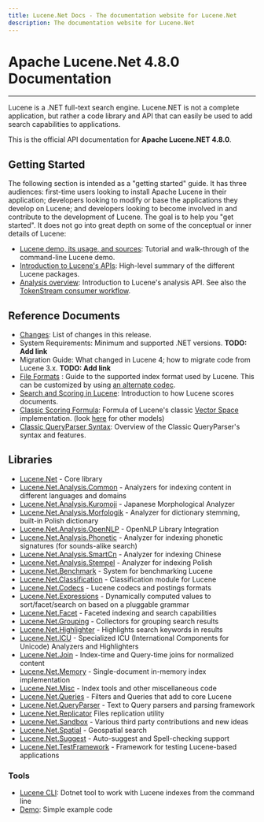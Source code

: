 ```yaml
---
title: Lucene.Net Docs - The documentation website for Lucene.Net
description: The documentation website for Lucene.Net
---
```


Apache Lucene.Net 4.8.0 Documentation
===============

---------------

Lucene is a .NET full-text search engine. Lucene.NET is not a complete application, 
but rather a code library and API that can easily be used to add search capabilities
to applications.

This is the official API documentation for <b>Apache Lucene.NET 4.8.0</b>.

## Getting Started

The following section is intended as a "getting started" guide. It has three
audiences: first-time users looking to install Apache Lucene in their
application; developers looking to modify or base the applications they develop
on Lucene; and developers looking to become involved in and contribute to the
development of Lucene. The goal is to help you "get started". It does not go into great depth
on some of the conceptual or inner details of Lucene:

* [Lucene demo, its usage, and sources](xref:Lucene.Net.Demo): Tutorial and walk-through of the command-line Lucene demo.
* [Introduction to Lucene's APIs](xref:Lucene.Net): High-level summary of the different Lucene packages.
* [Analysis overview](xref:Lucene.Net.Analysis): Introduction to Lucene's analysis API. See also the [TokenStream consumer workflow](xref:Lucene.Net.Analysis.TokenStream).

## Reference Documents

* [Changes](https://github.com/apache/lucenenet/releases/tag/Lucene.Net_4_8_0_beta00007): List of changes in this release.
* System Requirements: Minimum and supported .NET versions. __TODO: Add link__
* Migration Guide: What changed in Lucene 4; how to migrate code from Lucene 3.x. __TODO: Add link__
* [File Formats](xref:Lucene.Net.Codecs.Lucene46) : Guide to the supported index format used by Lucene.  This can be customized by using [an alternate codec](xref:Lucene.Net.Codecs).
* [Search and Scoring in Lucene](xref:Lucene.Net.Search): Introduction to how Lucene scores documents.
* [Classic Scoring Formula](xref:Lucene.Net.Search.Similarities.TFIDFSimilarity): Formula of Lucene's classic [Vector Space](http://en.wikipedia.org/wiki/Vector_Space_Model) implementation. (look [here](xref:Lucene.Net.Search.Similarities) for other models)
* [Classic QueryParser Syntax](xref:Lucene.Net.QueryParsers.Classic): Overview of the Classic QueryParser's syntax and features.

## Libraries

* [Lucene.Net](xref:Lucene.Net) - Core library
* [Lucene.Net.Analysis.Common](xref:Lucene.Net.Analysis.Common) - Analyzers for indexing content in different languages and domains
* [Lucene.Net.Analysis.Kuromoji](xref:Lucene.Net.Analysis.Ja) - Japanese Morphological Analyzer
* [Lucene.Net.Analysis.Morfologik](xref:Lucene.Net.Analysis.Morfologik) - Analyzer for dictionary stemming, built-in Polish dictionary
* [Lucene.Net.Analysis.OpenNLP](xref:Lucene.Net.Analysis.OpenNlp) - OpenNLP Library Integration
* [Lucene.Net.Analysis.Phonetic](xref:Lucene.Net.Analysis.Phonetic) - Analyzer for indexing phonetic signatures (for sounds-alike search)
* [Lucene.Net.Analysis.SmartCn](xref:Lucene.Net.Analysis.Cn.Smart) - Analyzer for indexing Chinese
* [Lucene.Net.Analysis.Stempel](xref:Lucene.Net.Analysis.Stempel) - Analyzer for indexing Polish
* [Lucene.Net.Benchmark](xref:Lucene.Net.Benchmarks) - System for benchmarking Lucene
* [Lucene.Net.Classification](xref:Lucene.Net.Classification) - Classification module for Lucene
* [Lucene.Net.Codecs](xref:Lucene.Net.Codecs) - Lucene codecs and postings formats
* [Lucene.Net.Expressions](xref:Lucene.Net.Expressions) - Dynamically computed values to sort/facet/search on based on a pluggable grammar
* [Lucene.Net.Facet](xref:Lucene.Net.Facet) - Faceted indexing and search capabilities
* [Lucene.Net.Grouping](xref:Lucene.Net.Grouping) - Collectors for grouping search results
* [Lucene.Net.Highlighter](xref:Lucene.Net.Search.Highlight) - Highlights search keywords in results
* [Lucene.Net.ICU](xref:Lucene.Net.Analysis.Icu) - Specialized ICU (International Components for Unicode) Analyzers and Highlighters
* [Lucene.Net.Join](xref:Lucene.Net.Join) - Index-time and Query-time joins for normalized content
* [Lucene.Net.Memory](xref:Lucene.Net.Index.Memory) - Single-document in-memory index implementation
* [Lucene.Net.Misc](xref:Lucene.Net.Misc) - Index tools and other miscellaneous code
* [Lucene.Net.Queries](xref:Lucene.Net.Queries) - Filters and Queries that add to core Lucene
* [Lucene.Net.QueryParser](xref:Lucene.Net.QueryParser) - Text to Query parsers and parsing framework
* [Lucene.Net.Replicator](xref:Lucene.Net.Replicator)  Files replication utility
* [Lucene.Net.Sandbox](xref:Lucene.Net.Sandbox) - Various third party contributions and new ideas
* [Lucene.Net.Spatial](xref:Lucene.Net.Spatial) - Geospatial search
* [Lucene.Net.Suggest](xref:Lucene.Net.Suggest) - Auto-suggest and Spell-checking support
* [Lucene.Net.TestFramework](xref:Lucene.Net.TestFramework) - Framework for testing Lucene-based applications

### Tools

* [Lucene CLI](cli/index.html): Dotnet tool to work with Lucene indexes from the command line
* [Demo](xref:Lucene.Net.Demo): Simple example code
